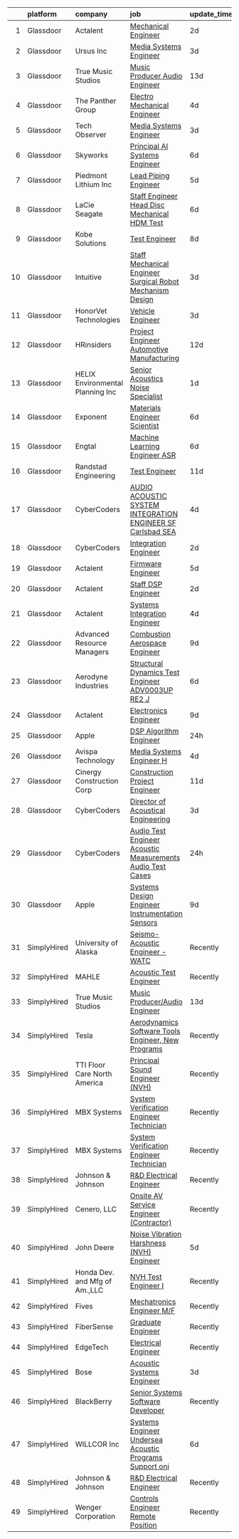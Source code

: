 

|    | platform    | company                           | job                                                                                                                                                                                                                                                                                                                                                                                                                                                                                                                                                                                                                                                                                                                                                                                                                                                                                                                                                                                                                                                                                                                                                                                                                                                                                                                                                                                                                                                | update_time   | location                |
|---:|:------------|:----------------------------------|:---------------------------------------------------------------------------------------------------------------------------------------------------------------------------------------------------------------------------------------------------------------------------------------------------------------------------------------------------------------------------------------------------------------------------------------------------------------------------------------------------------------------------------------------------------------------------------------------------------------------------------------------------------------------------------------------------------------------------------------------------------------------------------------------------------------------------------------------------------------------------------------------------------------------------------------------------------------------------------------------------------------------------------------------------------------------------------------------------------------------------------------------------------------------------------------------------------------------------------------------------------------------------------------------------------------------------------------------------------------------------------------------------------------------------------------------------|:--------------|:------------------------|
|  1 | Glassdoor   | Actalent                          | [Mechanical Engineer](https://www.glassdoor.com/partner/jobListing.htm?pos=122&ao=1110586&s=58&guid=00000182101e6fcc9595cb8559099a1d&src=GD_JOB_AD&t=SR&vt=w&ea=1&cs=1_398adb34&cb=1658127806838&jobListingId=1008008704198&cpc=155EB9D5185558AF&jrtk=3-0-1g881ss0lkf3h801-1g881ss17g4er800-29a63a2b91f2ad7a--6NYlbfkN0ChYVx_I3yfZ_JDY3EFoivtqvi_stwnZ_kRt8Dowt_l_d1ydueao4NE-oUleRJ4yhi2hlXaz38KOotGfz30mk9kA5NDgXGpKYi3xr-_S9PtzO5GMMMPffHOCTAtilfR4k1vhnWvpSJMyHKO-ScfvO8-DLEmJOYwOqXF7_30aA73qesyguisGpAcqlzk2qbNMx-aM5zmYSDI6mcCe_LaIx6Z-njOzKtauPilNQv815TQPvmKoUsZeAF2tdD76we7-akCkuCrrFYRcPz2ShyA4HZReAvwsEl9ucMcVoVkuj4edH4_53kQf8GPP-wVH9Omqo4-Zf29rlH_QpSSwLqsf0PAkz6SKvums-fmSSHjqfFvkILbvK1YgmcpFnZAAQsrmBptvP55Mn6zDr7N4CYPLt34Tc7I75uGuJHSBTbF0UbkDdXGPVJ39dQJcLHrYuEspi46dqZF4vN85GfkK4kUXfP67QL-uX5YlsrZZoyDlcXFcdsn6_XI8VZlMBRjNTPgZX3uhjxLUbptWsJnwFh4W_16wt-8tjF9mUHZtKUcfA3yikgZih29SQrzP7ic0NxqCnMGBjwIFrjH3CM-oyQ2tG9yK7kTnKyiUCQAvInS48cvP7X1MyljRzduuungMGcFW_K-YiO07HZRYQoGMhd1Fd6fLi0SE8Ryhf95pqkwss99qsBO0BSNwG7nDoqpvM9jDlczT52XMaiGdIXNdITNy7MIEQknPD-TE24ooXYQr-mornh5f5hJ2R9YxCQqRKRhgP0zHweQevrbAE5hZb3T8i3_4RlTivEUvJd3iRattJNcQH4EezfdtmTW5vpCo_IbyFSE1tGY5jld7oudy-Y9JS8saGViVqCZ8eWBMDPhD0ji0ipgXsl8tIsb8H5H6wiuHCkg0eZsGZX09Q2uKv4EsZz-LT1GsFfuTGU6xMgjeCmVbxM-y1iz1cBUVUyrsNLKVDA4NXDZ6Km5LRHZpvpIqeYCIU9KOpuws0U%3D)                                                                                       | 2d            | Charlottesville, VA     |
|  2 | Glassdoor   | Ursus  Inc                        | [Media Systems Engineer](https://www.glassdoor.com/partner/jobListing.htm?pos=112&ao=1110586&s=58&guid=00000182101e6fcc9595cb8559099a1d&src=GD_JOB_AD&t=SR&vt=w&ea=1&cs=1_88548b30&cb=1658127806836&jobListingId=1008005399357&cpc=7AD1D84939BBEEF3&jrtk=3-0-1g881ss0lkf3h801-1g881ss17g4er800-469d476bb688d871--6NYlbfkN0CT8vBT9H5mqECx2dfLV_FONLPDKpIRssxVwtj05Tmm4rA5I0VNOPdM1oYsK66ov5qK-W12bR39nuZdautxRzyQ-tGf7a9N_KMuh0rx3YgYPPY5iTDyRKJMbPf_7pbIvKAn50V0YNTgg89r0csQO1NGsAjxMMQGKMNR-W3G9CGqhLOp03UscYEcVuQ3dURH2dWW0Fu37qYkxgaoqQshM2G7t3T5MMRhQpiRUgd_d9SBcRXsrUb9NsXlvhUC9y4DoLCNi8J7oBgqiaGO398xM9mwFOZueDy4jYoIaXt7Y9eSkCQ3k11QKc-P-rmtsG5YnHHOHhSUnLb2sqpnTUDDvtRc-aMmDkPO6xyQsBVSWZRUZE-N4p5A9M--zLgmSLRLsOBfFeBYO8xkdeQfLxVFV6PioOQucK4e57CV2LR0Bx8c5ddQJmQEmzY0Bv3yUkx-RmLiaxwgD7-GHF7XMloycJ1QAdnkJ4YYa4jXWXAWIvJ1Z_AMyZKJbN3aBLUs5ZrxKQ3Ye5rsapCQJQ9i2L7u3zYiQB2Hbpi2XIVew8a0e2yyaKo5T2kALhQWoYZvM89WlTgSL5cYxfR_Yt-zY6LBCAo8GEIgAng621fgZj6Sd-gw-Ib0sNsCNI3Tuzm7b1CmW-EJy5fEjGtNKU_TYXVhCTQupTuhMxFGJW7CV4Ca4lkdHQz04teUpMzHQy12MaH9VIB_T33go3zwF19br4xYboyCL1pxS9qkQSgIgByLDBOyvirSJU0bytN4vperFFPy21CK_ZBq2OhBGshyONw05TQq29slLYm5MAwRrwJhGacawV6bMiXrFPA_fy73MwApI0KxUFVW8u-9UCj_VGl-YDuF9gmzXbIwCgqb239Qos_4fVvqi2UyKq1F4zoe8ns7W9pH9Z_0ChPGRAiLjFb2HiLEM8bMPCzlJnzhE22JJpoZBaEhvddwNQCnlvrW7p1GmglMYPGCI6ESZZ-ZbxuVnxG8rFkFRkaUKtqmdRPqaaACRAlYgzE0zKNEff0iU6xpbSs%3D)                                                    | 3d            | San Francisco, CA       |
|  3 | Glassdoor   | True Music Studios                | [Music Producer Audio Engineer](https://www.glassdoor.com/partner/jobListing.htm?pos=110&ao=1110586&s=58&guid=00000182101e6fcc9595cb8559099a1d&src=GD_JOB_AD&t=SR&vt=w&ea=1&cs=1_17ac6081&cb=1658127806835&jobListingId=1007982844153&cpc=7F6F94E2229B3AB5&jrtk=3-0-1g881ss0lkf3h801-1g881ss17g4er800-e9ad603f9e1e1b90--6NYlbfkN0Cclaa377q9GeGOs9YARfq_eCDzB33vFgKlz5yYjo8czEdQQh3p8lYfEptMOoQyBJ7vsIfvVrQSJWNSSVEZI10H-7dZwhNuTLvz-qEP_0j4K4QBnJ4CqLCnpYSlWHbBS4qIZQgqN5MCnUg--oZJjHYXCubqSoCaROBEaetwyPCIiDI7YfS0l3UIgBx9lj3JYF3O9yOVKAP5xQMDkT6NYP5hgqAkk0ZKPR_paMHpAU9DxA1KLkysMQrKmlYlF8xFLVzGv-kn8aB9jsV-Ket7O6nEmJ4SKZjDkt_3aEihuzEudJZpOmdZbzrIkIJZYKynF0Y5Irw24kgxPwUjBLTkV_UoJc4_bDjhEtveFTf40OC06zq29rwWUgHhk-c3pct-ArND4RQt09XH2GBWH5RCZi5D2nHG8oobw8MPv8TzJ4WjRMTIuJVY5IraJZVPR3XriR_8O3FEoly4fT8ECqDkAhEu39M39Dx9dKDQ-pbILSCWbuF2tQdRP7VJzRxapyZmv_h7ANRyT8VyjA%3D%3D)                                                                                                                                                                                                                                                                                                                                                                                                                                                                                                                                                               | 13d           | Smithfield, RI          |
|  4 | Glassdoor   | The Panther Group                 | [Electro Mechanical Engineer](https://www.glassdoor.com/partner/jobListing.htm?pos=117&ao=1110586&s=58&guid=00000182101e6fcc9595cb8559099a1d&src=GD_JOB_AD&t=SR&vt=w&ea=1&cs=1_8fc68344&cb=1658127806837&jobListingId=1008002917089&cpc=7F6F94E2229B3AB5&jrtk=3-0-1g881ss0lkf3h801-1g881ss17g4er800-a955d16cff31ffd3--6NYlbfkN0CNPMheye81CzYnvunZY7yovNfSZKsgaMjzK-BTgXufI2fDZqb14OtID8EITmQy8dMLAgwlopokQOIPrB0TEOySzrRRwcpUcOxzWFhLIy7r-JAL8rWW2b2ZkVhm7h48yTMjNtVJfPhNI8bZ4Rpc3CNl9aWPzctMvoKRdxztlERsHefcJTkGC2U83jEkIds4X9rFMPEZLDqKbPd6JtRZ6MQaqZxq6sgNUa0BFNcXcOo2W09aD0XJC7-MhwFxEOGit7-_cLX32g4vjeefLD9HTzSsQeQqyED9jc2-zjWF1e3Y5ZaJ7hRfphe8QQFn0OPLeLx2zNpg7amYNRjBR5uFy5ioEspTUE1NAb8O5ePN3BsfW7PDTSiK0a28KAzcIE7KInXWuddU3larEaKtegxpy0IsgQ6yQ70SbH07vJXGxR12fQHkcA9n-_zhjEoXUbHMJpjkXOzv9RK74WlUYDRoUZAvkmssSyp_q2nf2lW_nF9U5oZPSFxJIA3d_zJD9iSMJ3iworPtJgBJxw%3D%3D)                                                                                                                                                                                                                                                                                                                                                                                                                                                                                                                                                                 | 4d            | Westford, MA            |
|  5 | Glassdoor   | Tech Observer                     | [Media Systems Engineer](https://www.glassdoor.com/partner/jobListing.htm?pos=103&ao=1110586&s=58&guid=00000182101e6fcc9595cb8559099a1d&src=GD_JOB_AD&t=SR&vt=w&ea=1&cs=1_8f4f8e06&cb=1658127806834&jobListingId=1008005629906&cpc=073D3B4B6C3D1988&jrtk=3-0-1g881ss0lkf3h801-1g881ss17g4er800-7d859e12378c66fb--6NYlbfkN0DwzaZ45AjuFEhFT9KwFX_q7sNMQy9EFjVMMpOcxsPwAlMA7ZxW7g0TFsivKbK7f6KxzYOXvJ9pCJohPd_te5tEp8eDUIMDKtr5u9SamRSzgrdNCHb2SFcOVNIe3Ankbjg-qaEw7ezpSQ8jMG8dvpOeliQja8EFjHvpBDeO5JQ7x2iwPHPHSxLX-8qH0GhMlzczCcc9AECAiBy0usYm1O1N3_GexNpC76T9KJDV8rk6miaQsA_EC4XvzhmbzFqLiyJ3nvKCklow5Gn1MwkHhTN1uq9-XNyZya5CmkuQdnVJTk9KWEq9IgMUt_ZruSLAlqInyJfKFevx8JoUVRshwdUU_bB0LLvSTQuaEDWYuYk9QXiTiGkTN4Jlz9vmcE83zykDHSCHgrbjoSOccQ2U36_jSxCdMieClvI-Qkf3LIDLpwLA2-6HmFaQYedh_yxhKNNXQXCIk6x19zyvylsIReWmm7srqfs3QYUSyXS4YAZB_GcKaS4cM8yR4ECN_nP9fOUpQR5h5801SC3ASXoX2Ots)                                                                                                                                                                                                                                                                                                                                                                                                                                                                                                                                                                  | 3d            | San Francisco, CA       |
|  6 | Glassdoor   | Skyworks                          | [Principal AI Systems Engineer](https://www.glassdoor.com/partner/jobListing.htm?pos=101&ao=1110586&s=58&guid=00000182101e6fcc9595cb8559099a1d&src=GD_JOB_AD&t=SR&vt=w&cs=1_e08f7f5b&cb=1658127806833&jobListingId=1007998524046&cpc=F1FB798072DBF385&jrtk=3-0-1g881ss0lkf3h801-1g881ss17g4er800-594c3669ec085e0a--6NYlbfkN0DHQ2YF_lzanMOpjgFd_u1JSCUjxU03gesn9XxhbS0077QO4yJjDmI95AhBT2FcdaxN-EbK3GO1-i8nGj1PmYf_cPfNreOfqk7WjxsvzD9TJoPjnci-gZ_tbekDd3sjsRu5OdKaQWjwNY0BvJqP3bj0_29A7iiQYbU8g887b3Oncv_W4bS07aL3b4G3XMZm3ADaf4-RXo4YlMSdIO36DF8JJlcZqr95CFy1SY8XVbEobHe4t3pYMmRaDyaz9DAInziIS67z1oXWqpAw0CegU2GDmAS21lXzJxNuwbc6w94L3ZgP_-F4kconJp_vYdoV74jgXOQPg6waB4qk8HW4zVotvzJUdyqgba1hsbFXXCovN-d9UGECssE-TYAT3dQnR0j7ddByXApWQFZoedc9DyV8OfE2kpovlAbDwuZQIZDrspmo1xXmcVW6hfCJHqLVLUJB7Ow7XOYc8vW-_-Rx0RJLis_DMX6J5SWV-NePq-wLgTG3yWYJ11390DThd2BGuMSyTqHEuzX4tQYOOLpKRN6nvd6D5BT8-qEik0tZGUK4N7gV5ZyX2XICtUoNDg01Hdh_Tw8S_fmLHu7N7cmD0AKdbvFtY3xy_r9KpMoZiwrxXwqsZWK98yskw3YvUE0tHKoLxRcPm9SEr_zAsJZ9nx4WZjqb8oVFX75qu4F343PGWmtSubd705UV)                                                                                                                                                                                                                                                                                                                                                                                                | 6d            | Beaverton, OR           |
|  7 | Glassdoor   | Piedmont Lithium  Inc             | [Lead Piping Engineer](https://www.glassdoor.com/partner/jobListing.htm?pos=102&ao=1110586&s=58&guid=00000182101e6fcc9595cb8559099a1d&src=GD_JOB_AD&t=SR&vt=w&ea=1&cs=1_3618387a&cb=1658127806834&jobListingId=1008001468800&cpc=297CB4EAB7D64A33&jrtk=3-0-1g881ss0lkf3h801-1g881ss17g4er800-a0b7ebbc51033dca--6NYlbfkN0D0ZqxdZg2TwcIemQ4yr89eGinLCR7bn2QHXosobzuZIJSor4ZPVBOT3B3LgUpy3_-szM6RX6oaQu1ulbbXGBBFeozfYDS9TiibrcR53XS2_UH5draXExadBLWQBRLxbUDaijUqsKygY5ElBfmdcKI60U20sdncDtfz24WXsyuqTUNsVizspID3-l2H5zGT8jtJOzHMgJh4BxSs6lSk4g-EYoiGkjSAs3AcegEfEdqSi0SfAYsUdHUh7ob2B-2oeyWKMpuTuW6gTq3GYcAzMMn_De5M5DyZDbyAOeeRBsT1iRA_XjyqcPWFGBO1-13_LNNwWzFxMaU7_Ep5wrFnu28zL60LG97sQHeTNXyc-yq-vEhTJB4NZfgX2OUCzky3Sl6tJ8FZ5S-v20FU5c_DqJz1192dgIUPulsuY8O_s35MHF640anE_-gPgaymBgq5d2NHR4iXWf4ycGjVooEobJ5dh6AqjolRzwQEStN5ix2x-f2OJ9bpUmHIZGrksmmgeriLvxkrb1ekrQ%3D%3D)                                                                                                                                                                                                                                                                                                                                                                                                                                                                                                                                                                        | 5d            | Charlotte, NC           |
|  8 | Glassdoor   | LaCie Seagate                     | [Staff Engineer   Head Disc Mechanical  HDM  Test](https://www.glassdoor.com/partner/jobListing.htm?pos=130&ao=1110586&s=58&guid=00000182101e6fcc9595cb8559099a1d&src=GD_JOB_AD&t=SR&vt=w&cs=1_a4d0d68c&cb=1658127806838&jobListingId=1007996846337&cpc=2CAED5C921A5F994&jrtk=3-0-1g881ss0lkf3h801-1g881ss17g4er800-e401e21dc224c725--6NYlbfkN0BVweAbpb_qTG7kONbvOXWOFpMik4mIBI_owmbH0tVOH8GIYTflTy_o4IUi18-ZUUxWo4qQg8ARTFkxlW9o8Ps56N80tMiKMa4jSpslEv3iuk7AV_NXC3Bu_pDptnAaL6Ltt4XMux9dazGaX-IUDbTPK4kewv61tYleM17jCHl98eVRi5wEV_4yx90RC8j7mdgVDPKPBLyH4_WEFIV-khrRDbyhCPU--VROtrOF8U9r4DDxWifg1afvpHSBKKEiFKaA_AlbLgLLeEbW-BGPHepIx3OJCUmejtBreB07O9DvPFblUnmgpLZpUeEbgcKNPLHmJsPj0H3LdxRfd3FlggkLkFjrqtsoDkdCQOkJCcJHEO4uo2hVe8ouVUrUDDRZqoGqUX1SIBCgmFOGiafAGYk9gzAuzz61RCuuESTeeGIBGNDvKRgpGr2ADalemMuX58YpZ2kXJHXj8vv2oGvNaKLnnJQdaFRyRZu85kU-Ox0CEebHJKw28TfT3UL-7jBSwSlGi0AZihGsxhHdlZYU_yK0mtHJ5P6j4zaXi50CKPwvL6-h1Cd5zbE2eRnL86A66MLfJ93Fm1Gce9zLP3ud1Gfr8rPMtRnsBHSm6OFvDPIVHvVQcmkmYv_TCnYRdcQElZ-5P2592PV4PhepynGmvDOuP5P26oFV-7SuhMeB-LFYHshdvCYs9nYGKgHvSFpK74ydtPIH3VIoTKtIrG3lPDldT2YVMCnr49NZwb3UYZh7Mr0vWtWbZUKX2E4Qhwr1DybvRxoy0Qwr3F1WXAA6Vm6zmaqzBQd5dfuz2JZaYFcWV1QU2PyVWsjZ)                                                                                                                                                                                                                                             | 6d            | China, ME               |
|  9 | Glassdoor   | Kobe Solutions                    | [Test Engineer](https://www.glassdoor.com/partner/jobListing.htm?pos=107&ao=1110586&s=58&guid=00000182101e6fcc9595cb8559099a1d&src=GD_JOB_AD&t=SR&vt=w&ea=1&cs=1_ddd988e0&cb=1658127806835&jobListingId=1007994163416&cpc=F1339989C5CB8906&jrtk=3-0-1g881ss0lkf3h801-1g881ss17g4er800-1f550d8df26e2146--6NYlbfkN0CtwOkgDuej6vPfWODMxjOIyNEohQmdYMppGq8y8dOpBpQU0a6GBGh4fAhy4oqSDQ0JsRv5PMI5_sT3jN4xW8V1rzuuyuOD0KBWGdlKU-jAyOFxRFYSshWaUNgWjEq9Rd0qedPLsddo0oVbWI4_EqMAMb0IUZZRbAfg4MLgFeBhF4KJfnNu6Kw86UAMDyNnIbVKrdnG4OU1XY0Iaf0vXZ3oFcu8PhtoHuyPXiWoQYOwuEZrpoXZoSVQ4aptkoujZFGDq-x9qzvUmmnQ0LZzgkKQK4Lm7xTDrt_UW1BsvzJMwGhRgvMgXfHcgi1a8MZCPfSOVmU_qw6gzm1c7SmfQczPDGC-f2b4v1X-DmizzRsnPyVvMufKiEns_h_Lft5De_dVYtAr37qQmimcw7xNbZ0efSAMUtSXIrePhv_IGZE3_QBNor3OxcKN_D5313R_zNJwHk8EdOcuhuRzxI1r8bk6vBw8Oh9AYjlCojqGjYBn8-MeD8m6UlIbL1p1OYaFL6Y%3D)                                                                                                                                                                                                                                                                                                                                                                                                                                                                                                                                                                                             | 8d            | Tempe, AZ               |
| 10 | Glassdoor   | Intuitive                         | [Staff Mechanical Engineer   Surgical Robot Mechanism Design](https://www.glassdoor.com/partner/jobListing.htm?pos=109&ao=1110586&s=58&guid=00000182101e6fcc9595cb8559099a1d&src=GD_JOB_AD&t=SR&vt=w&cs=1_5c279d31&cb=1658127806835&jobListingId=1008004896462&cpc=9FE5D8D7282D4400&jrtk=3-0-1g881ss0lkf3h801-1g881ss17g4er800-41a99cf9301d8b27--6NYlbfkN0CVLFxT82VtNfmvsP972c4UTK5cNMgB9zFKAkCpYhwDBfJSwXGaL5yqnr-uZXbRyMcm4BL0AxaLhrfLPL_JsWm-AnJDOH7eBLWYqC5K2KIBMdY_viBRzylTr1qEDbPehzlACYMPHLEBkEnQGvrI42TdQPDsF7Iqk7X--j-MSLu7pwJQhmG3M1OYe3BuydpRHqX4R-c8LIw1OQ9htiiHqYBHHVb5_gqbY05V0Wztw4nquuZNepH9oVMvZQ3MZ8QPh9FH-t4RsGOfOtBKgLfyVFY_agCGyZP7IbW4pXlDfqa0BSIwlq8VmpldskIlAkbAF90mOZF92ptwD-Lfiudl6cjwzIZ97Ag85inEpQZLIh6GIzJiGkhRsG0Zyiq63nmaEYQfyE6HGjS3PHQJR1SFpSmB9EDiXV64ZfgiS7sY1EzqV8QiVXdxVf6xj0LihJce-S-mS3UwXpiUhtpVS5dugzcHWPe6QM6clnvOi7STvoKObD6TW8ZRklE86KVqablhtXHAirs7UGrK4zZQenF7spILeGUvsCX_0xaS81MeV-uYQpz2quX45O6QtXElrvYqFg9zMIdBVDGp7zfQ81-1dPOqw6T_wSni2S7TQTTBShixAYDNVEQDzDC3OStto2DCffzogH43nKJDn2SBX7m9fsge009TD2Nrl-BIp7vgYKfjipUVKHSlZPtgnPSULg_Uuq4wOtGJ_DJI7FxKNHinHAkywxkUt5bRohYoD1Qy_3XaaZyf7g4Z9ihJ4blIT3vKgxfJ8-8CCAP1dChcIkUTm6XF7eAqjSAC28CIFMT8r0fcl94OkqR43fXAMwED-c0nD3dpa3twry9psOBnTcW3U7MM_Jm3EIcQVcJykJa4Lv9URHWkaMk4q8RbKnmTw9qIzL9LudnVgSrPlQrbshB-f55D_kCgfM05_5XC6ew4J-gmmz7bJA2zwTMxi75H8eGs3GLIFt0rHjebrYDiQWPFPPwO3CteaN5dzMa_RiM9VdSisvacYBcscsAzxogVP0OTGYNaTTcMOAMU6w%3D%3D)      | 3d            | Sunnyvale, CA           |
| 11 | Glassdoor   | HonorVet Technologies             | [Vehicle Engineer](https://www.glassdoor.com/partner/jobListing.htm?pos=128&ao=1110586&s=58&guid=00000182101e6fcc9595cb8559099a1d&src=GD_JOB_AD&t=SR&vt=w&ea=1&cs=1_d16a7944&cb=1658127806838&jobListingId=1008005677985&cpc=2CAED5C921A5F994&jrtk=3-0-1g881ss0lkf3h801-1g881ss17g4er800-7294f183e9307c20--6NYlbfkN0CPAXerPCigbGFrKuhnd5kMF9E892YZnMhVyLV70FU6X9q2VHhXkacy4oEVJb7uP5NmrTahO7bceXDHSiZmGUjyXhCFQ7IwR7ePfVawdIFQEVAr4FoXO2ugXryTEf019xpu2eYa1zqT3PLpRw2pq6dDLxaR6SVsknVqEQp4j5Mc2CFkI1l006V8FiKPVZjo2j0gPCHYVGgZbXl62KjQx_4hflKD6tEq7jPb2d3vJ5kWoVI1dR9eZUQOpFo7rg5cEQvQHCiTYzHtnvz6Q2hYd3XqLdmkdJbSREt5MfecWswLDi0keCjh0wyEXzz3erJoH-MxZOxPgp-q01zT2BrlrNH5XLiobTboTpqk3-nadYK-ilNJidslyi3Fy9pMz07382d6OODEk07taf-gLnfW1mAe__56EWPiLqPsOzkis2wNKdDWADdIrc6PzqNrOf0yAURDJ0TxV27a_k8L6ihQwcRXWo1c9Uu2LmqAMHCn0a7P-FBBGUYU2fU_utGHMLu6nz0W7yhgMXefqIgS2KibFuhLa4X1olUj7ZPU7Kp2dH3wmg1wdQThiN8C0hMo8BRuXUZ2ACho9pl_MHIOyLODPV2wfHWM1gHLZSCFDyodlfgnsuPjgSe8STEJvvI2M_GT2CtiylE28VGSzpeHT3ciZgvy9gA2cNLNKPbPj5A2R9Iq2BV9qvwMxURfbZSaEeEwbAcLefhtNEAs5cJaEZl3zkL4xHtQzjuDo7lTUz5C4qYMIwQCCG3MTTBIheKkfE4REfVKuSnu9vjtSoiuIrWt36QoJFQ6Ohz70PvqaH2TXsOLzy0YNnZg4V1Gh4PZzAlL8h7mCVlsUOVO9IBdpnby0omDEvmm1d1jTc4XLWg_oyogy_U1zIzwjxZOYmQSR2VY4XC5R3vSXgk8QVr0ACgBJ7N2MCEhM4knhtUW6n2E0Md21NMSGvTpejIEbUHHjaNrDEuoL2D7z06mh0eZWvFisizINJ0PI8JKkCLzo3crcq9T8T16BkfXP0wk)                                                                        | 3d            | Foster City, CA         |
| 12 | Glassdoor   | HRinsiders                        | [Project Engineer Automotive Manufacturing](https://www.glassdoor.com/partner/jobListing.htm?pos=104&ao=1110586&s=58&guid=00000182101e6fcc9595cb8559099a1d&src=GD_JOB_AD&t=SR&vt=w&ea=1&cs=1_b73f87be&cb=1658127806834&jobListingId=1007985740135&cpc=54F93F5C0A7237D4&jrtk=3-0-1g881ss0lkf3h801-1g881ss17g4er800-19b7b27fced8a83a--6NYlbfkN0C4qB7xLoDUSiE3s_WyTyKRiKAXFxmLj1Wrow-UJXKM07GC0R1Wz9IWXAjmJEwLP6Zc1nTBkxJEFKpEJ0Hf5zWC3nCrfuLNewWuOx5QG0x3VwiaFcyI_gSEwLQPd3snGv692vR8YtScP_qr4aKuzS3dPqDxKG3LtsaCEIL04hP_jNQu3HHv2NBm2Z8toFGQgR87JVa0N328DaAdQQisBXhZ7JIwwynENOKn_ERubMA300_WxJVRMadp43ceVAxNBMSPwiYfIb_AmAn8-nug4aSJUzVZsTyY85kXMK7EdYSNap-wqxBrKEe9v3FgLt7ktOPSC-NzR72zxOYB_F5a5Y8eTlRruiOXYf4H1KZu6x6itHqjezyisAaLe29mMSgwTxB9u-mHNeHE2K9ppo1uEO1BXwWYlhDsXbnyESRInkRl3LuT9g8eacknsreWC07L13lNMFbccrG8Z385aDXGc8oJw3KHZ1xlwdoF8j26CDYwu2G9s8R_A2MKsLz2rtJeiEspkhTOlq9-6R1nJ_urkxc5vUYDDasg2874vgTa0TeJYg%3D%3D)                                                                                                                                                                                                                                                                                                                                                                                                                                                                                                                   | 12d           | Piqua, OH               |
| 13 | Glassdoor   | HELIX Environmental Planning  Inc | [Senior Acoustics Noise Specialist](https://www.glassdoor.com/partner/jobListing.htm?pos=120&ao=1110586&s=58&guid=00000182101e6fcc9595cb8559099a1d&src=GD_JOB_AD&t=SR&vt=w&ea=1&cs=1_6db587c4&cb=1658127806838&jobListingId=1008009557015&cpc=3DB599BF2F4828F0&jrtk=3-0-1g881ss0lkf3h801-1g881ss17g4er800-8a40cf882e2e0410--6NYlbfkN0BXfkHHz_AtdSVqqMg6cNBtxrAHPGd1Ga-vcHsqg8uhlHnsTi4bG4BX1NzpvMTNLor6_7Ok8V3RGL7pnBmlSyGP_7tBhHYEpPkYuWi4XYrVnX5u47afq1ffdgONjoiJst_yDVmK5PoFCFi8GFa8pRAsGD0LN2N-UpsuIpPgryJ9aDcVKVq4MG3gklVMkfMhEFAc8_npu4ZAeavLkXT7yk06P5V3uxmVT6wV-NdSH1uYmD4pQKsmO67LTmyetd80GESzmz5BOu90vdspJEoqd9y_rjILTTyoHh_EJTEajrFepz-b8NJLz1MwhiF7MwZ_q5V5riEECa0emyyPutYqRAxXrgWDNKvBmcbVF2rJA0bg35N2xtaCar--4Y1M5tNw_tQBxiA2NsfoxQiplx07I96Ymm-TJGGR_qNU4gVqKLliSMqSw-RO-CalWZrL-0OQasN0cYSniLAPmhJA1Kn3juHlaNK35sJijjDIrEDNKajNaQ%3D%3D)                                                                                                                                                                                                                                                                                                                                                                                                                                                                                                                                                                                           | 1d            | San Diego, CA           |
| 14 | Glassdoor   | Exponent                          | [Materials Engineer Scientist](https://www.glassdoor.com/partner/jobListing.htm?pos=129&ao=1136043&s=58&guid=00000182101e6fcc9595cb8559099a1d&src=GD_JOB_AD&t=SR&vt=w&cs=1_6ebd2c37&cb=1658127806838&jobListingId=1007997793659&jrtk=3-0-1g881ss0lkf3h801-1g881ss17g4er800-8e7e53509c7f23a8-)                                                                                                                                                                                                                                                                                                                                                                                                                                                                                                                                                                                                                                                                                                                                                                                                                                                                                                                                                                                                                                                                                                                                                      | 6d            | Menlo Park, CA          |
| 15 | Glassdoor   | Engtal                            | [Machine Learning Engineer  ASR ](https://www.glassdoor.com/partner/jobListing.htm?pos=113&ao=1110586&s=58&guid=00000182101e6fcc9595cb8559099a1d&src=GD_JOB_AD&t=SR&vt=w&ea=1&cs=1_703cd24b&cb=1658127806836&jobListingId=1007997755452&cpc=32EE424DE2B657EB&jrtk=3-0-1g881ss0lkf3h801-1g881ss17g4er800-57c54c87bb7028a4--6NYlbfkN0B7Z8t6fEMDh_BTkcJVPNJicKvZQEBTy5HSwyHa20ewqmyfWNXjNsfvmtdqiCQm-EwkGVhWC41tiaOwT4RJOvFaYLrX-A9mBxUONdVTB_Ej1QsSiwNN0O5IOk9T5wRqEiv7VuoY3SrlmO56p9giBbb46N8MiM-T9iL_-j5hpUSJaWwarBZeVvyE6bPuUp_PSh5pjvLN0Py8c7VSsgRViPW_md4BCfgOAilcGT16Q6zMf3pV_TpS9lmOxFSolV_mQo4cOOgQOBFYeQ-KD_9QDVvHNOOfE-zv_g11s4ay4-wSOwz6ftilA7O9ury0QQELH7hojUxUnI674zhdanFjsKxln-IO1nTdc8He0buWPwYsOco1tBkyr2vfyWK7dkusEU7uhwnUJCusdmQCEvALbnyreb0w57N7yR6t19H_PFJeSs0CZPadI-69EuCWx5bxFoMdCC3KpEza1FZDybz1pN6_1fSmCDwafzlIz3AONuQxrrFuuuFGGaHtTutiQjT_E-uF47xegPbfWp4FKBTL-YMp)                                                                                                                                                                                                                                                                                                                                                                                                                                                                                                                                                         | 6d            | Remote                  |
| 16 | Glassdoor   | Randstad Engineering              | [Test Engineer](https://www.glassdoor.com/partner/jobListing.htm?pos=121&ao=1110586&s=58&guid=00000182101e6fcc9595cb8559099a1d&src=GD_JOB_AD&t=SR&vt=w&ea=1&cs=1_0a85ccf9&cb=1658127806838&jobListingId=1007987864467&cpc=F4EED0218A761C36&jrtk=3-0-1g881ss0lkf3h801-1g881ss17g4er800-d97b2e97ce92950c--6NYlbfkN0BDx217eft1lC7uqItkaModCFPNh_e0lnHdKkvEJecXwu4gIqA7CFTnvSYR8MShG5Y1WihNtT4NjKj82PUl6RfqF8WWcK5kgAM0E3Ql3LdTzHDKqViLZN5xr66GgksX6_kOtbjxQ_n6en1OOHgEmABqs_h6ymwHvB23j5OXUYgulusnDtd6aLYP0ep1w6y6_yBMdue-9EULHHgmi1LGSP-vI7PtN6eem8JOGH52wG0C3HKEgd5piR3CGok6-KpRMgk-lgw_noLbLEP9Tmtcp3Z52LRw01n1sQHfjUGaeL38rkGhAcrUiUAUCcYJp8dJICLooeoUTIVf7Q6Q7uq5-9kKvlZtEwmqzXEFIRWN0FaO8uEv92gIjH2hqm5mH2zK-s-m62ZaqaP4HOXyV2ZZU3dEiVzwIN92lsTpiHqOAhJ8-8boM_2dpQTSAnAuwfz0pzS5LOkBA4poph63b0Tkl003R8sa9lzu2PyFufI_4esVvE3YHXhXoWnorR65pCqfPkmegqwsnmICmdfoij1qGMXYSSWF91pK08tGPNz6z7EsFSjfxES2I2rM8gZm7Fb4ryH2sZg05XOu3CtNkD2V_KSYioeCBwDRH8XR2qIuQQUUQ2ghvdaqXTG98IZ3PAl1RKbxQRjXSbJrIw%3D%3D)                                                                                                                                                                                                                                                                                                                                                                                                                                               | 11d           | Lithia Springs, GA      |
| 17 | Glassdoor   | CyberCoders                       | [AUDIO   ACOUSTIC SYSTEM INTEGRATION ENGINEER  SF Carlsbad  SEA ](https://www.glassdoor.com/partner/jobListing.htm?pos=116&ao=1110586&s=58&guid=00000182101e6fcc9595cb8559099a1d&src=GD_JOB_AD&t=SR&vt=w&ea=1&cs=1_9f6c5727&cb=1658127806837&jobListingId=1008003039662&cpc=6FC5BA77C9A4CD78&jrtk=3-0-1g881ss0lkf3h801-1g881ss17g4er800-e32baabdc9d66c73--6NYlbfkN0CpFJQzrgRR8WqXWK1qKKEqALWJw739KlKqr2H-MSI4eoBlI4EFrmor2FYZMP3muM0j5H2zccCLKl_0bZK7_MP54-UQ7oKSsvv7b9hp2543lgURBfXQU5Mh1xyr_LQo2NUCy34zZPokTjaVEhJDlsgvgEGB0oJYu5pLVwN6bP2Wp6e2gekSoTWRenzkn-SEjKeZKYnfxT3qydxrrKgT5qK5vd5pU1cpbJCiVRVGsVx1FauuwPxxJCmQQ0nP5n5tL9XMvpHvFc4xz-fLXvMa3i21ZfDouMUzEHW0XQyXg8_3_BJw8C9ENDpiCQYRRMk_jwjFy8_ji0AmtynOh00frnaC0LzZsRv-LJHYd6Oofw38p6IrbEsN4aw2VgoikI0pzklUxuJ8m2_w8j6Qa2rh2RYl4nh3B-k26cb5VBbBNDVdRfSTkVvaSKfD2Qw6RzUdy35pMmh1-i7hWkwaNv2m9AhZh3WKE2xGzvvFpGotQ3LIkhvPo1z6XqP66DFPKQOpuUnw-qmiBbb9vOA-r3h9OnM8AQ9fFaQy61XZIMS-WLWFKIVHzjzybpA_s9391EKBIg5wfCvKsrI9TuX4mcAsxlFcAvBvBUnQ1utDSgjyIiUbelks8tV97pIMDBZf5nOBPSzoU0fCxbFkf080e6bpg5vG8Bs7xtboeW8BGhFpEftt4vChLSY6yUrEK-jdYwJufMCA8PFAxTu9mCERDX9fg6_ZHK2q_8XtUkDwxwgslhU83FVaiVS-G-qLLT3phcnVOKOJv2FJ1PbPMJXV2YPzAoUjGxeFnKJFy033W0LTIGYNqBMO1U_Cm9UYXraIPq14Am3krH2LBRy0YnGdCUtW2y9NHy5qlRedQsmXeEqNWuSGg0muxrGeRUInKGRcgePYigYRV1uM6rqA4M21URSL6-vBRdsySi_xcSbScDf5otrVRIB4pZW3QNdJVA0u4uy4IJMkwIKIDzf4G-28LOuLh4sdRPNQP6SxVCNeuOw5jrmQYw%3D%3D)                             | 4d            | South San Francisco, CA |
| 18 | Glassdoor   | CyberCoders                       | [Integration Engineer](https://www.glassdoor.com/partner/jobListing.htm?pos=118&ao=1110586&s=58&guid=00000182101e6fcc9595cb8559099a1d&src=GD_JOB_AD&t=SR&vt=w&ea=1&cs=1_3c9d77a8&cb=1658127806837&jobListingId=1008008702492&cpc=FB7E4A1762AE5BEC&jrtk=3-0-1g881ss0lkf3h801-1g881ss17g4er800-d7c9e08424e81aab--6NYlbfkN0CpFJQzrgRR8WqXWK1qKKEqALWJw739KlKqr2H-MSI4eoBlI4EFrmor2FYZMP3muM1oRu76nIrQER3Vr2aS0itNtMS-xuHNKoeNAx9_z3yhLfK4GWpl_rrpWphRpFf5JjYj4o93WAaIYvZFgTmUuFnWC-kZVYSdRqsSZPwtXxFaXRep7gpCMpXzsdNYdqDJ1Dx9Mtvz0Jls4ydMHqJ7gW14LW52FE44fFLAEB1M1v1beKhmu6upfe4-h68_oSuIvgRlfBTfTEKDpbrHcQKRtB1FUC0d8pauHt3cfYTRaku_7BfJ87klS2bQDtPrkFBVnKAwDmD9UXh8ALa-ReKiw4oA-qft9twS_Z9q84Ge4s4h3By8-rAfp9OsIkQ87vzY6gXn-curoBorj9loSFuQOo7JV0GqMVXiFDdvtbq9rAITyS1dH6QlA9lRprCi9358tynPbUymFAQWh2qdmTgTCN0JpjSs10EebcTCoRAG2DHPXNeUeD0rX6vSFufmpBeHwiXuwyp7vIIohzArlc3ISkJ8nbQopIuPEA53JyNzOV8-kX8bhuqHQKc1Ap2kyug66Y0KHZJTYAjhHNh6LCxZFAqacjGmqZlptUIRGHIEeV9DV2pkmmhG4RgP0TD0xtnTKd5cLbcL8VJikIRYb9kC3gN0Zb6kY0P6nnH-JsD0VRI5UxQC-vCpfbdSrFxQ5LScMZL3Cd84vhVmd3w9R5sX28sEeg9IgEPqo-9T0Uj52BMlPhUKgFtZQw0BTBld-Ld5t8PsDmZePmd_H2BatkBbhXQDPOVxFOixkuYOrhkMPkZMIgGvKoB05oRRQOXtGR_pma7ET1755TdwDTWOsk5govZbaWiLowm_jHhCA2XEoL5_2JOEOvJ5_5YB74WjAMhVpDS8244-B7GWWp43ETauzDtgR-joVy_qU77UL73RO1kjrLRG5_shAE5TvFA0izf7kRcq8YXUQJldzkBHd0DtgMTDcLH0ODgWaLGDsCV859aFHA%3D%3D)                                                                        | 2d            | Torrance, CA            |
| 19 | Glassdoor   | Actalent                          | [Firmware Engineer](https://www.glassdoor.com/partner/jobListing.htm?pos=124&ao=1110586&s=58&guid=00000182101e6fcc9595cb8559099a1d&src=GD_JOB_AD&t=SR&vt=w&ea=1&cs=1_683d70bd&cb=1658127806838&jobListingId=1008001514624&cpc=1CBFC3E34E2A31FF&jrtk=3-0-1g881ss0lkf3h801-1g881ss17g4er800-516dfaed7a8aef3f--6NYlbfkN0ChYVx_I3yfZ_JDY3EFoivtqvi_stwnZ_kRt8Dowt_l_d1ydueao4NE-oUleRJ4yhjsXueqpPaLoFusK_U-raCFi71YkXmf6v007_s9SknpIsiWpx47pUp2rM01QIK6jYhcSPCQcQT-1qxnnNEIAkHp5QJizAFaw2CBQNKwQQ8TeB0uEpZb82IgyhO0nFMtnDwg6bRfZxjKBE5zoclBJYa-Ac1OmcQgM_pefE485y5PnwCAWe3sPiduXHpgCbstLdoaKPf377XEQM6CTzXM2BBW02GQy7rJO8B4Wbggu_zqq0a4HTLDPfmddqDBXZ19XP0X3z_vFyFSp2skOoLvKn66E66UllJx0OT-tYQEPRu9BFUx7bggEkDEfhrROvXMg_xY8zJjh_YClR2_Hnm9SOmXOaAv62A7hkhwaVGBhkqxDw1e9422tqIFAVm24qJfKyEZYvj1q-tZKOfHxOmjZ1kh5nyfR6waLM4ZyLbycnROzlDbfItWeqqhf7CiZcBulBMqq-TlhQO_BEHo5o-K-Qqck64Np9h9MFplbi08R1qu6Yl5Tf5CWkDWKOmHe7W8OvdECElAFXzmIHfG0fpyfZjil6WGk6m5V8kskT8mkelMbkLg2J_R3_qivvxOXiqnTzGA6eG3gO-2Wu0OcaB3qkitki9vSjwLgjqikHf-OvgfaoVmg2GeDthkzkkPkyDwFqAjGGx6xRiz4YMbU_HWEvwGXZS3lXg2ztsuohs3O3b1JjswB0_Q5hof92dq1GfsFbKfVbNavykRRzzma9I3yHpR_Dqr7PdeJqDOzCr1rX64C1ngIZyMLp5-Jh5shUK5qq1yiehwiNXopNYf3ktredTZmZnv0XdHtOQU0iV96ytG3FF_cN-3dr82J9QmHC6r7iW2SRE-VaM8udgVKTJ5OCZ543gr_WgjrZXVl0gMIjre6PHs-rewdja3aLdWZSwpYI2mHzY2iXz8PCobFZ6bgkunpSB1qv5gr0g%3D)                                                                                         | 5d            | Torrance, CA            |
| 20 | Glassdoor   | Actalent                          | [Staff DSP Engineer](https://www.glassdoor.com/partner/jobListing.htm?pos=125&ao=1110586&s=58&guid=00000182101e6fcc9595cb8559099a1d&src=GD_JOB_AD&t=SR&vt=w&ea=1&cs=1_85f4d814&cb=1658127806838&jobListingId=1008009131774&cpc=155EB9D5185558AF&jrtk=3-0-1g881ss0lkf3h801-1g881ss17g4er800-c98de65ecc6b0d17--6NYlbfkN0ChYVx_I3yfZ_JDY3EFoivtqvi_stwnZ_kRt8Dowt_l_d1ydueao4NE-oUleRJ4yhhUWbqVwwm0i8ptCg9rme-2_1UrCxFsbhgSinNloShU205MwNd3RmZjVjijeq_uvK8tVYmoh0eS9Dxg3Y15h3DNR4e2hnVZhoFIiF7q5EyqZftJbtPdCiVNeF74W4QsgHs4EGyZJbIu5LCmUY8O54n7SRpAtkwgEDPcyH_9cUBdJUnCazQyyBeJ7_iFebl1BqFiZJT9moERQvLA29L68lm2czYSzabLl9Bp5tbfaaUac0X5Eh11eLQxHl2XPn5LKntWv1vO9CzPaPylXf-ahyPLRFT_k-E1lyYFr0phmEWcwaW_oZ0u07P-fXFdWxJgxOB-0j9_MMPMnKMWE3au4XHPbCyb2lkTKW40KWMfn5RSZAu07wuWlh7huc_ktg9zc1a74lUFjPgPZYt35A9Qul9rLSZ_vMSgX0KKFeDQW6l8W2D_aQ6vkBLFVocd8DK8OnZVksL41WsE5SchEBQ-nL1AN9U7jJMBg4p0nWl2579q9Lr-srnJtW8PfcF7lXGB6FClqfTSTCo4bhwg8mU7SN07uiGWNSahCq4AKcKZnpLFVYbqmRR2zPRmPxEPBXsu9avf7kjYOBSeN1Lw3pLlPMVT0qB7AL94oEZVsimyQPNMl87GgGenPMM2ZjE37BV94rV3bHZQ6RXTODcR3UtoCt5PSf_KKhXPYoWBcSaVCAN_5p4xN-8qEaWaiwksrhgup7F6RxlCjyzOH01th2brbZZuR_KSIEGZU04hzWeEpnEys-yuNyS8PtzTcdC1IlAbyGGYHUTAg6JLta1uyIUOmswcgfpgGfAB3Zd2KphnhWiNC7bT_opzqw_ZQYMiXMbPjsFgCTUivte58rWNe1bPnqCuQ9l0dqPevkfAER3VKDsIEAVkFHBlZLm386oo55-6w8KU-NQS1hsiXQriCG9q7Xm_3gVSc-3h_hQ%3D)                                                                                        | 2d            | Chester, PA             |
| 21 | Glassdoor   | Actalent                          | [Systems Integration Engineer](https://www.glassdoor.com/partner/jobListing.htm?pos=123&ao=1110586&s=58&guid=00000182101e6fcc9595cb8559099a1d&src=GD_JOB_AD&t=SR&vt=w&ea=1&cs=1_780090a7&cb=1658127806838&jobListingId=1008003610146&cpc=FAE5E775D180B2FB&jrtk=3-0-1g881ss0lkf3h801-1g881ss17g4er800-6dc5c054b9953c6f--6NYlbfkN0ChYVx_I3yfZ_JDY3EFoivtqvi_stwnZ_kRt8Dowt_l_d1ydueao4NE-oUleRJ4yhiedu_-KVXKDp2PWDLjpBHDcofh-5UyS4DerdbmNkdCzfTQtNmta387aN2nwsyJGutWAAtpW4VLAXlvZ14fWBMRLVrUolEwt8fU4fDSvG4mmWf93Pf0VZMk_C5kDq0ZDwmFeWYiIaVhFL-x6VvUYEZ2PDCKAbDNyNB1WMNnCmkgKdCAf9hw4fMPATKu8UBhS1VQvq6EaNhL7QiWkiDH-9RaOoIAKYUewHFw5TpZ0eKM6TAhAg2mYN625cseSqMsR5i_ZtbwKce_AxkveVWb1p8YTePJIWJjUbNDjK_ExZPWXpVRHFo1REttMVjscdnIrSYI6jp2mMo8PqIRZ_DtSB1GgOY9-NJFul0J4-oehQyslsyKhx5asTVSnGolQlBZUSvRP6eA8FU_7P-TljOdlmyXCVpsiUW7g-sAm1o4SYCi2I7QiZQpnLL1s7VZYRWp4fCW0IrCbYAIvJ0S5pgmdJdb-bqBq3MWzHsCurr1BYHA46l4uxnXiRLwA14rBQogEokRwLs_499P2MtNq7rP4fJ9W0t_W-7twk6sCCIT_SMABAgA5O89tSUY4kcfS0RF3jopwG1wtz8RRmcdo8F_De3csQKbF8ZYamxSQR-PBXJzH8TXCbJcayT0A8dBRO6Bc0bCUuPHpLAAmEy1hvQr6-TDfD7t6JNeE0ENx1G5YXkikPrN9hZlOFNTGoV6PrgAVh-C-TQZJF8PDUetFhjIoC81l6Apxx-smKpXCeJ7KvvZDeF22mPhcvtOt9ZF8OSlco4QmdH6LWJz28TIo4I1zrfCmtSu-Rs3FY6_Xrlq_R0wQQAzjT5yQHmFWyYwkx-LrIpWnj3XpkCZGP-devDxTwGQNhLBGbz4M_gpYknksb80TY8_Q07SfkcTSW0GGrDrLBZx40ufXjq9sMczxWeThvxjjftpYML5Nno%3D)                                                                              | 4d            | De Leon Springs, FL     |
| 22 | Glassdoor   | Advanced Resource Managers        | [Combustion Aerospace Engineer](https://www.glassdoor.com/partner/jobListing.htm?pos=108&ao=1110586&s=58&guid=00000182101e6fcc9595cb8559099a1d&src=GD_JOB_AD&t=SR&vt=w&ea=1&cs=1_cf19d20f&cb=1658127806835&jobListingId=1007993653577&cpc=03F67E1B243A1AE3&jrtk=3-0-1g881ss0lkf3h801-1g881ss17g4er800-c47e3d676968256f--6NYlbfkN0CNzb4Hs5xbuPnbVFjFzT9Ghi0vDdROB4hYY0Obqed2kL6ZbeRlcJz-7b38Z7nA4C7Kpl2ltYNJXQKv9GvCUGee7HGfPduMw9_RnrhfaVUXd70OdoNG5tyWMEuqWpBmGQIJ-r1PXiiZ9lhB3qfyYwRQ5YP7ztWc2hzVtxjpYZAVCp79Vtz6tsy_KMz5UkXsZhbKS7g-dmzCh6VrK0alnyNpjng-OMwef8FDnOhgDgdJV-dz275iP_Xeuk901BYA-4PUbkMofqCpMT6e5ZAwzcLL-FtBL6lMF5lSCt6EQr6xMDGRiXsPNFlih1sh82YKPDN79ufjTmZyBEg1VbylfGVn3z_NcmQ15OHKrxDz_8xUUZNOtLVcTwHsfdKxsm6SZWk8Fy43RUC5kw4Bd5DNfAKw8r35PiWxwiKmeDZA9NThYsLponwuYjXUJlDCBv5Su_i-cg4OoelupkUyufmzPgKNeFcPENMBOSMJNYegg3EkYDoeYZBy5Knj5VvU0wrGUVU2Gd068eCJgRtQ-KU5-C-MEdwgFE1Sujjd7qXwBNAyVfFXvqhb3YP04Ls3rto7eWCyM0043wzL5w%3D%3D)                                                                                                                                                                                                                                                                                                                                                                                                                                                                                               | 9d            | Indianapolis, IN        |
| 23 | Glassdoor   | Aerodyne Industries               | [Structural Dynamics Test Engineer  ADV0003UP  RE2 J](https://www.glassdoor.com/partner/jobListing.htm?pos=115&ao=1110586&s=58&guid=00000182101e6fcc9595cb8559099a1d&src=GD_JOB_AD&t=SR&vt=w&cs=1_18f77eed&cb=1658127806836&jobListingId=1007997099483&cpc=BCC169F53084E245&jrtk=3-0-1g881ss0lkf3h801-1g881ss17g4er800-329d151c78d24655--6NYlbfkN0D0ff9e8Lfwlpl5zGbQmpn59AL71QmFd7VKOAnfyjZzp5sdngV8WPgYe0dov1m7Y2kv2-MZTe5RxUnudQWxgqkNwiVTkK6O4Oyu6CO0Zt7yfOmh1RQRO5lyGKHgrsdcmsgws8FI1gxxMbu6Me64pykKRBo-q8n6E6chIhK57xLmldd9TWoDiC34UMjztn4wLMVkY3_TyG9AuFawwFVV7mITgMLMfIIdDDftpywGnsDG5xqXIAuEW1_9yyRfUSC8k_p6_yB8aLuyCFxhew0qKvm7E-OtIsWY9Hk9EXZgTv2l2xKcgtAuo6bXPdMl8QHig7JRKGjLMdFN_0pvIArdK3gkSY8JU0jP_Tj9N0_pYzWiP48cJa5LfP1nTxEPHoiEWHMAs2qAHuu1Au1p1RD9jJ57IxGdovZhH3saoy6x_9r5Jz9nzwOLTiHi6N3C81H_IdOwUaFe3VDWtTZkTbq1FDsuuUBAxC0Q0So%3D)                                                                                                                                                                                                                                                                                                                                                                                                                                                                                                                                                                                            | 6d            | Houston, TX             |
| 24 | Glassdoor   | Actalent                          | [Electronics Engineer](https://www.glassdoor.com/partner/jobListing.htm?pos=126&ao=1110586&s=58&guid=00000182101e6fcc9595cb8559099a1d&src=GD_JOB_AD&t=SR&vt=w&ea=1&cs=1_a534db8c&cb=1658127806838&jobListingId=1007993992996&cpc=F4EED0218A761C36&jrtk=3-0-1g881ss0lkf3h801-1g881ss17g4er800-fdca7be9791c6d91--6NYlbfkN0ChYVx_I3yfZ_JDY3EFoivtqvi_stwnZ_kRt8Dowt_l_d1ydueao4NE-oUleRJ4yhjjaCXkLI6TM5SYnyHcA3bpY4C8sW-Te_wnZsZyggvTWR_945mmNxkFey5b-fTPWV4og34oVTZJA-HSzyUeXs1O-gGNWcbIZUgM8w35FISNkHYHJtwLbd3bqLJuEWbGkFn6TXrehaabaEtahr4eY_xCdW6FPC3pShboimli5n5kxQ5geKFO4l61loPjbAnL64KwtlFopL2oXh7-Z3KiwP3u6VuYPZ93T4BgBRZ42oDHeOT15YYwYoDNaGtL344x04WLyDb3oubLe0cotjBcoNx7BTA5Z5fy6Mid92N4B3eUZO8m28BR2o5I__I8gYcOiF0-fh-ClbmnaveSbJ31ZOCgEf2H-DibPAln1c_h-KqTLTKHsJcKQs39toZnFg1yLhcA18WEmvmmlGQe42bMgQepLzHHhpyrd2R1-RJ0csk29qlDP-z0XvWXenDctTJNIYrMeykEa2rnCasaRkOmwjVtUyY_IN7GaZ9nHc_Ql7h4DPu6yaaOtoMYP7a6ozbmJouW385QlLEAseMpDh05KzZC4jRCMaqWIx-CCcuYzDC5BUksHu7nVqdS2Tn7AmBxIahqsIPY8c9mXRFMNDi_rMPfWVHVbKMS8vwHUEnbKcJALvkOpcPJR6VxC9itx-Sh-G9hdqhZ6BulStsvB8RfVXz_RH-1BQcxzZwF10oZ9Q5DNOTSjbXVhAWi5zBkhE3G2Mc2O_KxeGXs4RWNkN1B3DE1RkgJEI1JdKy8HR2g7hYpcQTHpL2GYls0zR3Qjn_KTNJdJxnGzr6g9Wh9SFl32BMYMkDRA3T0ovccf2IpcaKklrvur9GC28WgmEoUVPhhlbQLM36gt3BrDcHLuCQRWdpewnahEZKNIUcfvejU8E80pxJEa5rC2x32Obk2n_hbNxfAyWRdQnKj178kQY2TtdKoU_5ZuD8efzw%3D)                                                                                      | 9d            | Liverpool, NY           |
| 25 | Glassdoor   | Apple                             | [DSP Algorithm Engineer](https://www.glassdoor.com/partner/jobListing.htm?pos=111&ao=1110586&s=58&guid=00000182101e6fcc9595cb8559099a1d&src=GD_JOB_AD&t=SR&vt=w&cs=1_73225ee6&cb=1658127806835&jobListingId=1008010117690&cpc=F41FEAB56D215062&jrtk=3-0-1g881ss0lkf3h801-1g881ss17g4er800-5a01f8c861cccb73--6NYlbfkN0BvKrLyj5gPmtZO9T8euul8TCxuuKNOtzRJOomxnwSEodTz2Bc-sPZlt2Zgji_QUXFuL_MyRujh4_XE1_SnlKVpB_7YKUIZAaaOfUvR56eOxVxfdReCiRVZ6krop-r1rn-4DPGnRnDxWFFsLftjNWg33TChqadmU5fA14S4J9QsXPgXi77EA3HrtpHMd49CQ-pvmQbw1EwzCvv1DDw9jCwVNIVbqHtWwxbnedYpIJrydje0E9sZek5MiNqm8pmhZ_2pPY7DOpqq9iU0EuShYZnziH_4gje64mIQYIZCLIt63JVmszrVvTg0e1Da7BmQRj-ZDQzQlQ4ZMrZF_olq-dyjNeYdGr5iktzgdtDc4ff0R4R_7w2THXMLqnCrNVzToRsBnlEyUzINOe64itQls-ABus4vpq1v-s4jztU0_xfl3hk4J-cm3fODovIiO483e33d5PrnyYQi9iUQxS-MR78D0XO07B4dNQZG63cz7PX4y2dXPa60iagk73aHGMoNMd238F1vBBn4SDC0outOnXAhZN_mEkgdxnHViiPafNeZb9p4RBXtN5dQmi3ysBe8Z7RhZMEBt8MDLfCvMJPMi3EmJn7lDoj7gEb_K6au1ErvLgBnae0-wDKZNIFXQoLlkaFasKSEURrT7rR0eFN04Pb6-tdQf5DuaYnL7uZtzf3NTDUjZqm9GPaBdcx58T4vJfjQ9JMufAel-nnz7ld0YUnEAgGTvNz9m-B3ZML_sgnyopA7E3Ct2YI1lXh6qrI96OzZJmbz-dIns-C80d7iG0eSeWzDwcmoGBpZz5Kf21VH7TXzZc48_bvh2fJXzAn0CtVeiSleQ3Kq5LJjRBuhYBk-yHfdt8z5deAS-HQAQv5zXYMmWfHcC59la_2GpFDtalLSxGtTpYAo4beinawJ7wsE1S3PooaGa5ClUPOimRfpAwMcODazGKPtqXJcAgkCUnOp5WSBiHDXTg%3D%3D)                                                                                                           | 24h           | Cupertino, CA           |
| 26 | Glassdoor   | Avispa Technology                 | [Media Systems Engineer  H ](https://www.glassdoor.com/partner/jobListing.htm?pos=105&ao=1110586&s=58&guid=00000182101e6fcc9595cb8559099a1d&src=GD_JOB_AD&t=SR&vt=w&ea=1&cs=1_a382b8bc&cb=1658127806834&jobListingId=1008004006150&cpc=88825F42635DFB7C&jrtk=3-0-1g881ss0lkf3h801-1g881ss17g4er800-7b0ed3042ee064e2--6NYlbfkN0Dj2d0qKPEJP0fpBViK7V-TZwXvjpwqshPgAnSSx4qW-KrhPkyDM9HZN_F8jkueVARc9L6ii4sC7DvIAJKtKIxx1trfuxhN3C4ojyCCtT0L8_3rgSVObQUTndjHYdc7eFxlriFIvlRlZ6SQMf-0A0brCqn1zu5azVdg4bGqLJfbtBwm7VWpGk7OPjaI3y_03xEwIuQx2NUQsLypGPdUC5GWITvUCHnAIhrKcMrFv46GBzb_LQNtSYMoQwK2wKkVi8HGP8p5igGPYV8fixVrJfqJenqVYd6oDTICYWMhxy1qdr-M1kgHLd3PV_nzM4Sj-37IEkq6NUhrrM4TMx0D630PS1Xtqad10Fpxj2BUaXTGTBpufoUbVc441R1MkfC77lM28au7K0qSbsZXAE3zvaT_mfDzHJerI1lWshL_qzjlK1Wnm6GUf7xNBhqj8km_7XWcymQyFmFDF8ct_Sst6CzArZSGiajA6U4%3D)                                                                                                                                                                                                                                                                                                                                                                                                                                                                                                                                                                                                                | 4d            | San Francisco, CA       |
| 27 | Glassdoor   | Cinergy Construction Corp         | [Construction Project Engineer](https://www.glassdoor.com/partner/jobListing.htm?pos=106&ao=1110586&s=58&guid=00000182101e6fcc9595cb8559099a1d&src=GD_JOB_AD&t=SR&vt=w&ea=1&cs=1_abef3a83&cb=1658127806834&jobListingId=1007987637041&cpc=4D489A1B82E31BBF&jrtk=3-0-1g881ss0lkf3h801-1g881ss17g4er800-ae652524c887ec09--6NYlbfkN0ACTeRvGRFS6hadW-07x_K1RnsIE8OdH4tufuZ5eRAiXj0gAa_UNCxgILxjyPCIXYqXzlBXj2Tyk2NpLM7cyVWATjpacSC1oNnGANRlrIhh4hhQjtAE8ez6MffbMa0SCydr0Tf5DekbShODnlSynmmknbe6vF86wMgZ2QTAlwu2zlrOcCjKH8GYuSRzfN7wbSr_TunPstk6FjTG3UWHQpikXGrtuWnCJK35EFMfPpfCsxWBOfQo-O9uKx3lFFl3e40TABrS70nmJQ4mOaU8Q40HV_aBCr3LA8QoTIeJ_ju65zmslIClMWqADI1pzQcozktZumEPvi5C3PvfGKrrlCQrj8x7KIKaeYFaTGXsPVbjAgOPIOs_Z90ut5BvhSUgMAo0R1p5KxI6GsZRG7QGkMQQ7epvocHGL8CCgjtLCSZjk3rcyyRW5FyC-C8a8hrcWCP143VSbNyQqNxqI5u1t_iwTtyt2627Gwd4d7bk-pf5Y12hH-q55hw_DA4SR7bmdNSbRwf6GkvPYuTOiK8ARzqD)                                                                                                                                                                                                                                                                                                                                                                                                                                                                                                                                                           | 11d           | Los Angeles, CA         |
| 28 | Glassdoor   | CyberCoders                       | [Director of Acoustical Engineering](https://www.glassdoor.com/partner/jobListing.htm?pos=127&ao=1110586&s=58&guid=00000182101e6fcc9595cb8559099a1d&src=GD_JOB_AD&t=SR&vt=w&ea=1&cs=1_f5dc9cf6&cb=1658127806838&jobListingId=1008006664706&cpc=451933188B21919D&jrtk=3-0-1g881ss0lkf3h801-1g881ss17g4er800-7d55017afe334bfc--6NYlbfkN0CpFJQzrgRR8WqXWK1qKKEqALWJw739KlKqr2H-MSI4eoBlI4EFrmor2FYZMP3muM2kxx5uO2PbG92AAD3S4kZ2JIErDU2yPmFYfdYvK3kNbAG6D4h1PCg2OfWosAlGi9jJb06qUdPyQGdNDPh7KMk2awYfYqCH6QYw5jcYYo7GJZANb-ht-H4RUxDMncf9d7Y0gGT4SBN9YcShrBj53PTQ5tRFTte4lPTNaLOpTRuwY44dWi2SITKmwdff4Rh5_PlsrF_7u2XV2SL1P1va6W3nSrri22p8CyzFUbdvZl_1kATjMEwdCNOL5Bd3vcDbcQcFvVprxITVbjEQ-YX906lcgifvUEvREgU-zcsmNoLfWg4LCGznDTZcBc8pIJcqGw502UYU8Hb4uY1flM92ce_--W0QjzE6yuo2l1YesmdWUbr8-mzuOCow4jB3NYfZnTenZYubwskiBtthrRbNm7GSPaPTggYOAgemo7Htc9TTwlNCMFqb_UfWWQ6MDXQaxkyrZwMjlIQT6DRPoL6QWCAAhiqXZpcBNQakV8q0f0L0j47xBrTYzFrZqhQM540suCgsRZaMio86q9fa8GSrF1Rco_n-XAg49svPQrEV-1dV7DJ3uLFQS6ZzXpq6dRCqNRlMhxKz5Q1lTsxDKVCsus_BW85TbPE5IHSNAeGKEUV-RZ9TT9ufd2CmJpiO0AXEYhV3BrJOAGEyLVgSi6kdcbklBXggYlKH1z4owcjI2F3U06VA0kvt95CZr5O0hjNhq_HofL_soxFTYvQbk8Du8ruzQcyWf4oYbtQ19Qa-WLxwpJbY4d6WYYHziXxUJZb9qowOxptZZmzMMH6N2ge4qmN1SpXK9HSpAw7EaJX8hFNaCPvartyhnCOmN9TpjYi278uoX9MxXqp5Uf0s5DZQvPwl4ijCgEyiPUxRsopLIepzHT8KGcNnjHq11FufbYq5kZNW6jRsuKA7jyeiQtJ3ewK4erbsb5_N7dCocH_pzy2jZlcqVFt4DDwxPDiuO4zLZXn1zkAetC_uOw%3D%3D)                          | 3d            | Austin, TX              |
| 29 | Glassdoor   | CyberCoders                       | [Audio Test Engineer  Acoustic Measurements Audio Test Cases](https://www.glassdoor.com/partner/jobListing.htm?pos=114&ao=1110586&s=58&guid=00000182101e6fcc9595cb8559099a1d&src=GD_JOB_AD&t=SR&vt=w&ea=1&cs=1_c50d8063&cb=1658127806836&jobListingId=1008010211666&cpc=6FC5BA77C9A4CD78&jrtk=3-0-1g881ss0lkf3h801-1g881ss17g4er800-9cba9456a3932043--6NYlbfkN0CpFJQzrgRR8WqXWK1qKKEqALWJw739KlKqr2H-MSI4eoBlI4EFrmor2FYZMP3muM0MAK12PrKEhQTIFjf9n0AHw4xtgOHg2uA5f8H1_1xNgzv5SXTe6LeBDr0wpL4cbUNfdk0jPS20tcKCtT1StTTXy_7__0Wg_ONgQsReUV2QJE3Vhj_iINrNnBj4hBVAbD7LEzvopbeICBElRepBfcBRqo2rQAs--utB52h9KlVaIDwEY4u1kma5w8muTMxSvCezPcipkEo9hzT0tX6qhplyjU3qaqRPxgZG4_I35LczeRIOIilaMHsIoaHAKlm11p0Ipc033VrZrtri6syRyk7hPAfnG31_dC4jF-NFZWRFIJ3gDjY-UoFCf41ZaWxP5KlD9egv1R1YRYkMe0U29QkJRR4BGRPvFgLjpvcQqZB73lslogzRJk_baDkMTk_7B860k4CBfJq3SvNRgrFhXQ9Kz7is4OoFYvpTG_0nkF8Kad1xzSUxcUJigd22Zr_bcYQdpkkVttePtHlukEUBY3IGzWVFJEQI_ntXs7Cd2nc4K7Gwgog5Jn7NyJa2ARwZ-AmGuBKbPy4peZvjddTHpfL_-T2m0bflP9jGg7DkTsRRfpwFnEyONQnOAKVDz89FO-T3ZGqodXHo_ijfc_uJ4Ej5qA0fc-McFYr6fzNUa5WETdP1ErhuM07idUwekivPzx29HdfPB53kdT3y-_ra4yNHxXA4MV0IFWADfPEqVhsyg3AmmpEz41zc27-YN70N_hHZ7KzyC5s9PFukMxzqfgCeunE_4KT_nKH7SHeg8lEsBDP04QYZEe9lUgdpAxFiuEqkR160o_RcfSnARrJuq046qLR95HudDo_SPXuWJWk_fMv5ifGZoj_H3SH9C8aBPRxzWku5uGNkzQqQwYTDpRy6CJ88fvIgKEj1R5SR6fiEHF9HFI3MiB9ZySnUH8jW64DF1pJSgFsdT-4LuBGttHWcjlRD-eqyiijJVqahfH1I4Qq19v2rFxnhdToSxfB9TMmOGiiDKzJuPw%3D%3D) | 24h           | San Francisco, CA       |
| 30 | Glassdoor   | Apple                             | [Systems Design Engineer  Instrumentation  Sensors ](https://www.glassdoor.com/partner/jobListing.htm?pos=119&ao=1110586&s=58&guid=00000182101e6fcc9595cb8559099a1d&src=GD_JOB_AD&t=SR&vt=w&cs=1_0073630a&cb=1658127806837&jobListingId=1007992275500&cpc=C4A69CCDBB3B9599&jrtk=3-0-1g881ss0lkf3h801-1g881ss17g4er800-2d253da1ef676ddc--6NYlbfkN0BvKrLyj5gPmtZO9T8euul8TCxuuKNOtzRJOomxnwSEodTz2Bc-sPZlSXfvz6ygy0tuW6wcxc3jCS1KRVfX4ZLEkYvg6OgNQxr8viyLix8wP6RgNJdaaTPVjmB8r33-gK-9GrLziSPikBfo1XeoeDuALvhy4WKgAxXshGUj-WOb2lKYXjv9l6mFYhIwkBdZiVq7fmyJnNsBubSOUmM0xq0N9rZyWVnbwOWRQgs05gR_lD0AhqeYdPq2XK8AVllrS9UdEgHdRs91wiPOVmMnBR5c3Ru1u6cdh3IudzKM1FxLIwezR5UNM6DstyMB36x9WwxW-8egpZxb_7rWLOscN9tyI_q5-4vb7KCG-7kjLkR8r7J9ZgJRpzvm6YZ6bbdzcpnrlBN8du0rM69SxHJLV36pEcSuMKWFvjIcllKcmY1EPdYkK28twNx4q5BYaHsJG41W2neE3G1foNcFxFHQG1092FYa2HPQbJwKd0CeFDcBpvnoOfsRPnfigL-o29ZxBgq1CWO6vyHwwk2HNQplgiUwih0XxUmolsDQDPUMsaswDWPlCUHHsrDh1up4C1lFhyO0cR53j6t4OLofgBLQwDPO0n_NGj1Ono4gSFPwnlapR2NvZbqY3mgc9sVyIIs5sNIF6O7N6gLPD_0JY6JuHcu-SjSTi6TrMaxgp_z1way1WA5kSBDWcYtws6UeZEvboOyoQuY_Xtw65m7l11iLPU2L2e8DbDkL4eSDnnQZ6tLCm3x-uFVmLEd_NZW7KexICufAe8WX7dxit0yVztPuvDJ7EysBHFQzOGNM2mOM8UloIW0natPZPNubyFjnZRhFUjRmP_zRbWv94drc1o9_DgmPDQ-0vzc2-0mKXV-wFN2Qy-Xj53ACMn6tdz2PEPfnvncVLQum7fhXL-zPYAAOIvsE3c63SaGuui_eX3mQXzljkVEEkpAKJLQMSas-JDkGw-tTcL8xc2L7Cr8FUBxVheNkvOSGH5Gs2qo%3D)                                                             | 9d            | Austin, TX              |
| 31 | SimplyHired | University of Alaska              | [Seismo-Acoustic Engineer - WATC](https://www.simplyhired.com/job/dkL64gI9DF9AdHFB2O91d1AYTtL9231NsADSrdiLg54FNIAqB6Z_ww?q=acoustic+engineer)                                                                                                                                                                                                                                                                                                                                                                                                                                                                                                                                                                                                                                                                                                                                                                                                                                                                                                                                                                                                                                                                                                                                                                                                                                                                                                      | Recently      | Fairbanks, AK           |
| 32 | SimplyHired | MAHLE                             | [Acoustic Test Engineer](https://www.simplyhired.com/job/jkFxoHDyuRHJphbNuVXSzr0v3zVIAZcvvRZC40dJrDao0E0Wb4luAw?q=acoustic+engineer)                                                                                                                                                                                                                                                                                                                                                                                                                                                                                                                                                                                                                                                                                                                                                                                                                                                                                                                                                                                                                                                                                                                                                                                                                                                                                                               | Recently      | Troy, MI                |
| 33 | SimplyHired | True Music Studios                | [Music Producer/Audio Engineer](https://www.simplyhired.com/job/6Ue9ErnKmIN0CiGc6YNknqnXfYGF8umQarjiJIWuUQugqNcwh7iIIA?q=acoustic+engineer)                                                                                                                                                                                                                                                                                                                                                                                                                                                                                                                                                                                                                                                                                                                                                                                                                                                                                                                                                                                                                                                                                                                                                                                                                                                                                                        | 13d           | Smithfield, RI          |
| 34 | SimplyHired | Tesla                             | [Aerodynamics Software Tools Engineer, New Programs](https://www.simplyhired.com/job/zO8gcthxFQqgNmwD9bdYUrhRy13Ovr3XTHhU0ibGJoZo7L7tcfLxOw?q=acoustic+engineer)                                                                                                                                                                                                                                                                                                                                                                                                                                                                                                                                                                                                                                                                                                                                                                                                                                                                                                                                                                                                                                                                                                                                                                                                                                                                                   | Recently      | Hawthorne, CA           |
| 35 | SimplyHired | TTI Floor Care North America      | [Principal Sound Engineer (NVH)](https://www.simplyhired.com/job/fOP03YqFe32XiT_BeLUpyB1INqbzxKWFGR22Tqrrdl__8v_sIsQXUQ?q=acoustic+engineer)                                                                                                                                                                                                                                                                                                                                                                                                                                                                                                                                                                                                                                                                                                                                                                                                                                                                                                                                                                                                                                                                                                                                                                                                                                                                                                       | Recently      | Charlotte, NC           |
| 36 | SimplyHired | MBX Systems                       | [System Verification Engineer Technician](https://www.simplyhired.com/job/QtSgqewiDBvHn9E4ZygX-zmYt8ZXMAoeLMrKHQMCgUMwsqPVa9kTzg?q=acoustic+engineer)                                                                                                                                                                                                                                                                                                                                                                                                                                                                                                                                                                                                                                                                                                                                                                                                                                                                                                                                                                                                                                                                                                                                                                                                                                                                                              | Recently      | Libertyville, IL        |
| 37 | SimplyHired | MBX Systems                       | [System Verification Engineer Technician](https://www.simplyhired.com/job/QtSgqewiDBvHn9E4ZygX-zmYt8ZXMAoeLMrKHQMCgUMwsqPVa9kTzg?q=acoustic+engineer)                                                                                                                                                                                                                                                                                                                                                                                                                                                                                                                                                                                                                                                                                                                                                                                                                                                                                                                                                                                                                                                                                                                                                                                                                                                                                              | Recently      | Libertyville, IL        |
| 38 | SimplyHired | Johnson & Johnson                 | [R&D Electrical Engineer](https://www.simplyhired.com/job/rMMLJ8z8NK9Of2RSh3IhoSvaCXAFTesIaQYtXFlQk0pDEAt5r6bd0g?q=acoustic+engineer)                                                                                                                                                                                                                                                                                                                                                                                                                                                                                                                                                                                                                                                                                                                                                                                                                                                                                                                                                                                                                                                                                                                                                                                                                                                                                                              | Recently      | Los Gatos, CA           |
| 39 | SimplyHired | Cenero, LLC                       | [Onsite AV Service Engineer (Contractor)](https://www.simplyhired.com/job/L0txaO-AVpfQvKzg26TFCH3ySWb9G2VjuQzQTZZ1uUADXwo0HACskw?q=acoustic+engineer)                                                                                                                                                                                                                                                                                                                                                                                                                                                                                                                                                                                                                                                                                                                                                                                                                                                                                                                                                                                                                                                                                                                                                                                                                                                                                              | Recently      | San Francisco, CA       |
| 40 | SimplyHired | John Deere                        | [Noise Vibration Harshness (NVH) Engineer](https://www.simplyhired.com/job/-LxSj1i6KLGgT9VamPqW5mCOTrImWKOibFIJ9QkVjlmo7UMTcuhvRg?q=acoustic+engineer)                                                                                                                                                                                                                                                                                                                                                                                                                                                                                                                                                                                                                                                                                                                                                                                                                                                                                                                                                                                                                                                                                                                                                                                                                                                                                             | 5d            | Waterloo, IA            |
| 41 | SimplyHired | Honda Dev. and Mfg of Am.,LLC     | [NVH Test Engineer I](https://www.simplyhired.com/job/dzM2tqM6hbPybf6uIztWtTzqPMGRPNVEGf-3kTKcD--iHgjng2SoXQ?q=acoustic+engineer)                                                                                                                                                                                                                                                                                                                                                                                                                                                                                                                                                                                                                                                                                                                                                                                                                                                                                                                                                                                                                                                                                                                                                                                                                                                                                                                  | Recently      | Ohio +1 location        |
| 42 | SimplyHired | Fives                             | [Mechatronics Engineer M/F](https://www.simplyhired.com/job/OHGQYgm0TxDz9EGRtGE8YC2RU35ujQk_U0Qv3-KHblnhSO5HSefF8w?q=acoustic+engineer)                                                                                                                                                                                                                                                                                                                                                                                                                                                                                                                                                                                                                                                                                                                                                                                                                                                                                                                                                                                                                                                                                                                                                                                                                                                                                                            | Recently      | Hebron, KY              |
| 43 | SimplyHired | FiberSense                        | [Graduate Engineer](https://www.simplyhired.com/job/-2Xn3I0zeJsly8Jx3MqXjUBsfKswzUcQkIwaZjJ0y1wyM4X7iWtnCg?q=acoustic+engineer)                                                                                                                                                                                                                                                                                                                                                                                                                                                                                                                                                                                                                                                                                                                                                                                                                                                                                                                                                                                                                                                                                                                                                                                                                                                                                                                    | Recently      | San Francisco, CA       |
| 44 | SimplyHired | EdgeTech                          | [Electrical Engineer](https://www.simplyhired.com/job/9pC9S-fsxKAqE5CUtj9AwSJcWohV5SDSj_vvLxTXNLnHBl4YI_PYeQ?q=acoustic+engineer)                                                                                                                                                                                                                                                                                                                                                                                                                                                                                                                                                                                                                                                                                                                                                                                                                                                                                                                                                                                                                                                                                                                                                                                                                                                                                                                  | Recently      | West Wareham, MA        |
| 45 | SimplyHired | Bose                              | [Acoustic Systems Engineer](https://www.simplyhired.com/job/7qCtLraFdCM-T6L5AHN7HN5oXgJlmipHvJA48EW1Ceb6cL-H1KEbkA?q=acoustic+engineer)                                                                                                                                                                                                                                                                                                                                                                                                                                                                                                                                                                                                                                                                                                                                                                                                                                                                                                                                                                                                                                                                                                                                                                                                                                                                                                            | 3d            | Framingham, MA          |
| 46 | SimplyHired | BlackBerry                        | [Senior Systems Software Developer](https://www.simplyhired.com/job/PhJHZf4I2K7OhS334XumQNOqsGrTyQmExnRVoXbzH4weqXLfgLL67Q?q=acoustic+engineer)                                                                                                                                                                                                                                                                                                                                                                                                                                                                                                                                                                                                                                                                                                                                                                                                                                                                                                                                                                                                                                                                                                                                                                                                                                                                                                    | Recently      | Novi, MI                |
| 47 | SimplyHired | WILLCOR Inc                       | [Systems Engineer Undersea Acoustic Programs Support oni](https://www.simplyhired.com/job/hmox291bfgd4ffyKTNP9jhWVuZwGFDDcSuNX9mSadmQe29NqVCpJLg?q=acoustic+engineer)                                                                                                                                                                                                                                                                                                                                                                                                                                                                                                                                                                                                                                                                                                                                                                                                                                                                                                                                                                                                                                                                                                                                                                                                                                                                              | 6d            | Suitland, MD            |
| 48 | SimplyHired | Johnson & Johnson                 | [R&D Electrical Engineer](https://www.simplyhired.com/job/rMMLJ8z8NK9Of2RSh3IhoSvaCXAFTesIaQYtXFlQk0pDEAt5r6bd0g?q=acoustic+engineer)                                                                                                                                                                                                                                                                                                                                                                                                                                                                                                                                                                                                                                                                                                                                                                                                                                                                                                                                                                                                                                                                                                                                                                                                                                                                                                              | Recently      | Los Gatos, CA           |
| 49 | SimplyHired | Wenger Corporation                | [Controls Engineer Remote Position](https://www.simplyhired.com/job/C9QduFyj__4ubVAsXOLOKIjCEnSCFKXUDPJu7RceDZdk_O2BbzTTCA?q=acoustic+engineer)                                                                                                                                                                                                                                                                                                                                                                                                                                                                                                                                                                                                                                                                                                                                                                                                                                                                                                                                                                                                                                                                                                                                                                                                                                                                                                    | Recently      | Syracuse, NY            |